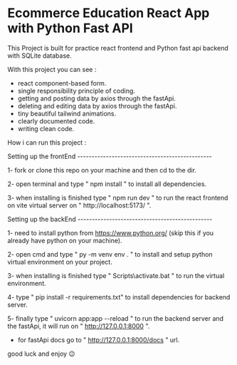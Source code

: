 
# Ecommerce Education React App with Python Fast API

This Project is built for practice react frontend and Python fast api backend with SQLite database.

With this project you can see :
-  react component-based form.
-  single responsibility principle of coding.
-  getting and posting data by axios through the fastApi.
-  deleting and editing data by axios through the fastApi.
-  tiny beautiful tailwind animations.
-  clearly documented code.
-  writing clean code.


How i can run this project :

Setting up the frontEnd -----------------------------------------------

1- fork or clone this repo on your machine and then cd to the dir.

2- open terminal and type " npm install " to install all dependencies.

3- when installing is finished type " npm run dev " to run the react frontend on vite virtual server on " http://localhost:5173/ ".


Setting up the backEnd -----------------------------------------------

1- need to install python from https://www.python.org/  (skip this if you already have python on your machine).

2- open cmd and type " py -m venv env . " to install and setup python virtual environment on your project.

3- when installing is finished type " Scripts\activate.bat " to run the virtual environment.

4- type " pip install -r requirements.txt" to install dependencies for backend server.

5- finally type " uvicorn app:app --reload " to run the backend server and the fastApi, it will run on " http://127.0.0.1:8000 ".



- for fastApi docs go to " http://127.0.0.1:8000/docs " url.

good luck and enjoy 😉



